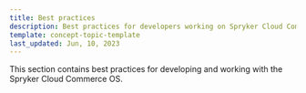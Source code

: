 ```yaml
---
title: Best practices
description: Best practices for developers working on Spryker Cloud Commerce OS
template: concept-topic-template
last_updated: Jun, 10, 2023
---
```


This section contains best practices for developing and working with the Spryker Cloud Commerce OS.
